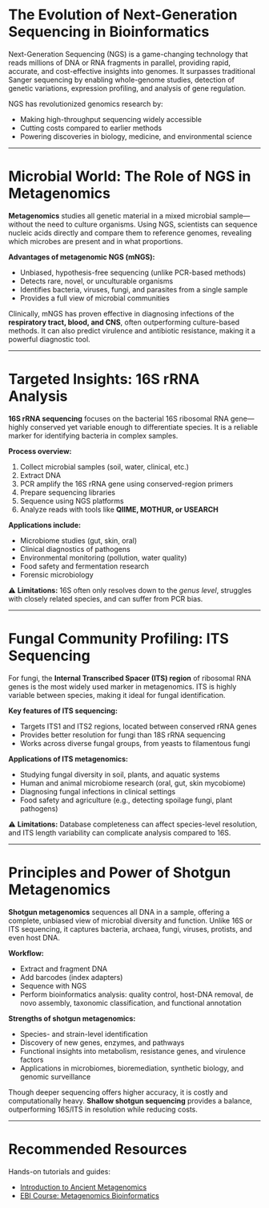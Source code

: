 # The Evolution of Next-Generation Sequencing in Bioinformatics  

Next-Generation Sequencing (NGS) is a game-changing technology that reads millions of DNA or RNA fragments in parallel, providing rapid, accurate, and cost-effective insights into genomes. It surpasses traditional Sanger sequencing by enabling whole-genome studies, detection of genetic variations, expression profiling, and analysis of gene regulation.  

NGS has revolutionized genomics research by:  
- Making high-throughput sequencing widely accessible  
- Cutting costs compared to earlier methods  
- Powering discoveries in biology, medicine, and environmental science  

---


# Microbial World: The Role of NGS in Metagenomics  

**Metagenomics** studies all genetic material in a mixed microbial sample—without the need to culture organisms. Using NGS, scientists can sequence nucleic acids directly and compare them to reference genomes, revealing which microbes are present and in what proportions.  

**Advantages of metagenomic NGS (mNGS):**  
- Unbiased, hypothesis-free sequencing (unlike PCR-based methods)  
- Detects rare, novel, or unculturable organisms  
- Identifies bacteria, viruses, fungi, and parasites from a single sample  
- Provides a full view of microbial communities  

Clinically, mNGS has proven effective in diagnosing infections of the **respiratory tract, blood, and CNS**, often outperforming culture-based methods. It can also predict virulence and antibiotic resistance, making it a powerful diagnostic tool.  

---

# Targeted Insights: 16S rRNA Analysis  

**16S rRNA sequencing** focuses on the bacterial 16S ribosomal RNA gene—highly conserved yet variable enough to differentiate species. It is a reliable marker for identifying bacteria in complex samples.  

**Process overview:**  
1. Collect microbial samples (soil, water, clinical, etc.)  
2. Extract DNA  
3. PCR amplify the 16S rRNA gene using conserved-region primers  
4. Prepare sequencing libraries  
5. Sequence using NGS platforms  
6. Analyze reads with tools like **QIIME, MOTHUR, or USEARCH**  

**Applications include:**  
- Microbiome studies (gut, skin, oral)  
- Clinical diagnostics of pathogens  
- Environmental monitoring (pollution, water quality)  
- Food safety and fermentation research  
- Forensic microbiology  

⚠️ **Limitations:** 16S often only resolves down to the *genus level*, struggles with closely related species, and can suffer from PCR bias.  

---

# Fungal Community Profiling: ITS Sequencing  

For fungi, the **Internal Transcribed Spacer (ITS) region** of ribosomal RNA genes is the most widely used marker in metagenomics. ITS is highly variable between species, making it ideal for fungal identification.  

**Key features of ITS sequencing:**  
- Targets ITS1 and ITS2 regions, located between conserved rRNA genes  
- Provides better resolution for fungi than 18S rRNA sequencing  
- Works across diverse fungal groups, from yeasts to filamentous fungi  

**Applications of ITS metagenomics:**  
- Studying fungal diversity in soil, plants, and aquatic systems  
- Human and animal microbiome research (oral, gut, skin mycobiome)  
- Diagnosing fungal infections in clinical settings  
- Food safety and agriculture (e.g., detecting spoilage fungi, plant pathogens)  

⚠️ **Limitations:** Database completeness can affect species-level resolution, and ITS length variability can complicate analysis compared to 16S.  

---

# Principles and Power of Shotgun Metagenomics  

**Shotgun metagenomics** sequences all DNA in a sample, offering a complete, unbiased view of microbial diversity and function. Unlike 16S or ITS sequencing, it captures bacteria, archaea, fungi, viruses, protists, and even host DNA.  

**Workflow:**  
- Extract and fragment DNA  
- Add barcodes (index adapters)  
- Sequence with NGS  
- Perform bioinformatics analysis: quality control, host-DNA removal, de novo assembly, taxonomic classification, and functional annotation  

**Strengths of shotgun metagenomics:**  
- Species- and strain-level identification  
- Discovery of new genes, enzymes, and pathways  
- Functional insights into metabolism, resistance genes, and virulence factors  
- Applications in microbiomes, bioremediation, synthetic biology, and genomic surveillance  

Though deeper sequencing offers higher accuracy, it is costly and computationally heavy. **Shallow shotgun sequencing** provides a balance, outperforming 16S/ITS in resolution while reducing costs.  

---

# Recommended Resources  

Hands-on tutorials and guides:  
- [Introduction to Ancient Metagenomics](https://www.spaam-community.org/intro-to-ancient-metagenomics-book/)  
- [EBI Course: Metagenomics Bioinformatics](https://www.ebi.ac.uk/training/online/courses/metagenomics-bioinformatics/)  
